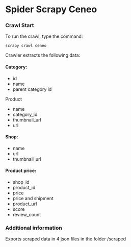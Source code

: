 # Spider Scrapy Ceneo

### Crawl Start
To run the crawl, type the command:
```
scrapy crawl ceneo
```


Crawler extracts the following data:

#### Category:
- id
- name
- parent category id

Product
- name
- category_id
- thumbnail_url
- url

#### Shop:
- name
- url
- thumbnail_url

#### Product price:
- shop_id
- product_id
- price
- price and shipment
- product_url
- score
- review_count

### Additional information
Exports scraped data  in 4 json files in the folder /scraped
